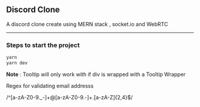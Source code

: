 ## Discord Clone 

A discord clone create using MERN stack , socket.io and WebRTC 



--- 

### Steps to start the project 

```bash
yarn 
yarn dev 

```

**Note** : Tooltip will only work with if div is wrapped with a Tooltip Wrapper


Regex for validating email addresss 

/^[a-zA-Z0-9._-]+@[a-zA-Z0-9.-]+\.[a-zA-Z]{2,4}$/



